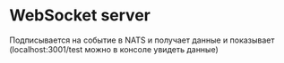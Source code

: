 # WebSocket server
Подписывается на событие в NATS и получает данные и показывает (localhost:3001/test можно в консоле увидеть данные)
